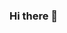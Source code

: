 ### Hi there 👋

<!--
**352554936h/352554936h** is a ✨ _special_ ✨ repository because its `README.md` (this file) appears on your GitHub profile.

Here are some ideas to get you started:

- 🔭 I’m currently working on ...
- 🌱 I’m currently learning ...
- 👯 I’m looking to collaborate on ...
- 🤔 I’m looking for help with ...
- 💬 Ask me about ...
- 📫 How to reach me: ...
- 😄 Pronouns: ...
- ⚡ Fun fact: ...
->
-我是一个思想保守的21世纪品德良好青年，我喜欢打羽毛球，乒乓球，下象棋。
-我的学习经历很平淡，每天遵守着三点一线的生活。
-如果你想了解我，可以在352554936 @qq。com邮箱来找我。
-我选择计算机专业是因为计算机未来工资比较高，上一学期接触的课程符合了我对计算机专业的期待。
-我目前有了能够自主学习新出现知识的能力，还有一个能力是接受能力强，能够接受出差等需要业务。
-上学期做过java的学工系统项目，我觉得比较有意思的课程是mysql数据库的课程。
-我期待在以后的课程中能够收获有用且且实用的知识。
